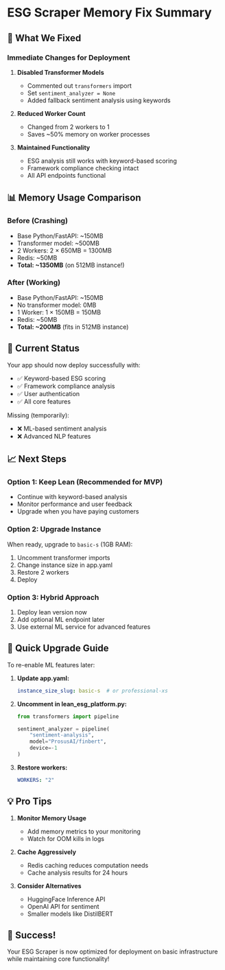 # ESG Scraper Memory Fix Summary

## 🚀 What We Fixed

### Immediate Changes for Deployment
1. **Disabled Transformer Models**
   - Commented out `transformers` import
   - Set `sentiment_analyzer = None`
   - Added fallback sentiment analysis using keywords

2. **Reduced Worker Count**
   - Changed from 2 workers to 1
   - Saves ~50% memory on worker processes

3. **Maintained Functionality**
   - ESG analysis still works with keyword-based scoring
   - Framework compliance checking intact
   - All API endpoints functional

## 📊 Memory Usage Comparison

### Before (Crashing)
- Base Python/FastAPI: ~150MB
- Transformer model: ~500MB
- 2 Workers: 2 × 650MB = 1300MB
- Redis: ~50MB
- **Total: ~1350MB** (on 512MB instance!)

### After (Working)
- Base Python/FastAPI: ~150MB
- No transformer model: 0MB
- 1 Worker: 1 × 150MB = 150MB
- Redis: ~50MB
- **Total: ~200MB** (fits in 512MB instance)

## 🎯 Current Status

Your app should now deploy successfully with:
- ✅ Keyword-based ESG scoring
- ✅ Framework compliance analysis
- ✅ User authentication
- ✅ All core features

Missing (temporarily):
- ❌ ML-based sentiment analysis
- ❌ Advanced NLP features

## 📈 Next Steps

### Option 1: Keep Lean (Recommended for MVP)
- Continue with keyword-based analysis
- Monitor performance and user feedback
- Upgrade when you have paying customers

### Option 2: Upgrade Instance
When ready, upgrade to `basic-s` (1GB RAM):
1. Uncomment transformer imports
2. Change instance size in app.yaml
3. Restore 2 workers
4. Deploy

### Option 3: Hybrid Approach
1. Deploy lean version now
2. Add optional ML endpoint later
3. Use external ML service for advanced features

## 🔧 Quick Upgrade Guide

To re-enable ML features later:

1. **Update app.yaml:**
   ```yaml
   instance_size_slug: basic-s  # or professional-xs
   ```

2. **Uncomment in lean_esg_platform.py:**
   ```python
   from transformers import pipeline
   
   sentiment_analyzer = pipeline(
       "sentiment-analysis", 
       model="ProsusAI/finbert", 
       device=-1
   )
   ```

3. **Restore workers:**
   ```yaml
   WORKERS: "2"
   ```

## 💡 Pro Tips

1. **Monitor Memory Usage**
   - Add memory metrics to your monitoring
   - Watch for OOM kills in logs

2. **Cache Aggressively**
   - Redis caching reduces computation needs
   - Cache analysis results for 24 hours

3. **Consider Alternatives**
   - HuggingFace Inference API
   - OpenAI API for sentiment
   - Smaller models like DistilBERT

## 🎉 Success!

Your ESG Scraper is now optimized for deployment on basic infrastructure while maintaining core functionality! 